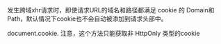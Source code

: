发生跨域xhr请求时，即使请求URL的域名和路径都满足 cookie 的 Domain和Path，默认情况下cookie也不会自动被添加到请求头部中。

document.cookie. 注意，这个方法只能获取非 HttpOnly 类型的cookie